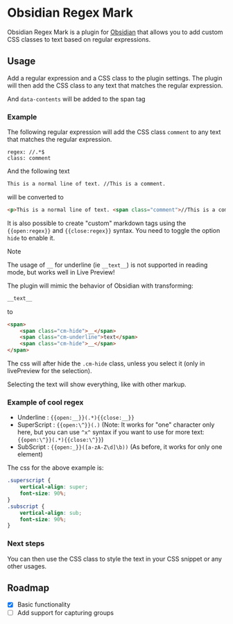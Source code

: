 # Obsidian Regex Mark

Obsidian Regex Mark is a plugin for [Obsidian](https://obsidian.md/) that allows you to add custom CSS classes to text based on regular expressions.

## Usage

Add a regular expression and a CSS class to the plugin settings. The plugin will then add the CSS class to any text that matches the regular expression.

And `data-contents` will be added to the span tag

### Example

The following regular expression will add the CSS class `comment` to any text that matches the regular expression.

```
regex: //.*$
class: comment
```

And the following text

```markdown
This is a normal line of text. //This is a comment.
```

will be converted to

```html
<p>This is a normal line of text. <span class="comment">//This is a comment.</span></p>
```

It is also possible to create "custom" markdown tags using the `{{open:regex}}` and `{{close:regex}}` syntax. You need to toggle the option `hide` to enable it.

> [!NOTE]
> The usage of `__` for underline (ie `__text__`) is not supported in reading mode, but works well in Live Preview!

The plugin will mimic the behavior of Obsidian with transforming:
```markdown
__text__
```
to
```html
<span>
	<span class="cm-hide">__</span>
	<span class="cm-underline">text</span>
	<span class="cm-hide">__</span>
</span>
```
The css will after hide the `.cm-hide` class, unless you select it (only in livePreview for the selection).

Selecting the text will show everything, like with other markup.

### Example of cool regex

- Underline : `{{open:__}}(.*){{close:__}}`
- SuperScript : `{{open:\^}}(.)` (Note: It works for "one" character only here, but you can use `^x^` syntax if you want to use for more text: `{{open:\^}}(.*){{close:\^}}`)
- SubScript : `{{open:_}}([a-zA-Z\d]\b))` (As before, it works for only one element)

The css for the above example is:

```css
.superscript {
	vertical-align: super;
	font-size: 90%;
}
.subscript {
	vertical-align: sub;
	font-size: 90%;
}
```

### Next steps

You can then use the CSS class to style the text in your CSS snippet or any other usages.

## Roadmap

- [x] Basic functionality
- [ ] Add support for capturing groups